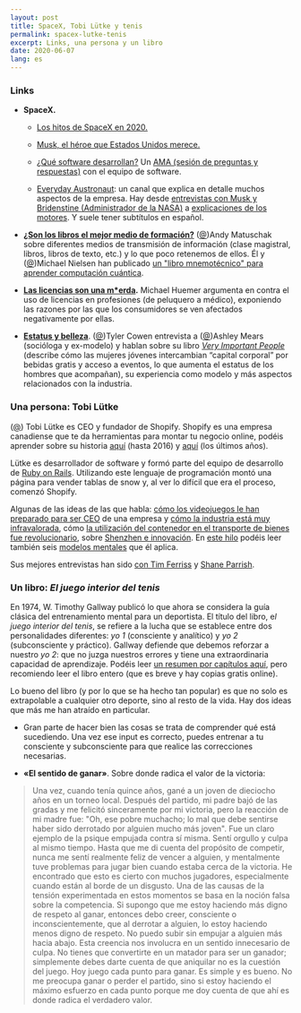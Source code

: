 ```yaml
---
layout: post
title: SpaceX, Tobi Lütke y tenis
permalink: spacex-lutke-tenis
excerpt: Links, una persona y un libro
date: 2020-06-07
lang: es
--- 
```

<h3>Links</h3>
<ul>
    <li>
        <p><strong>SpaceX.</strong></p>
        <ul>
            <li>
                <p><a href="https://youtu.be/RNxfwySV3Tk">Los hitos de SpaceX en 2020.</a></p>
            </li>
            <li>
                <p><a href="https://www.bloomberg.com/news/features/2020-05-22/elon-musk-speaks-frankly-on-coronavirus-spacex-and-rage-tweets">Musk, el héroe que Estados Unidos merece.</a></p>
            </li>
            <li>
                <p><a href="https://www.youtube.com/watch?v=N5faA2MZ6jY&amp;cc_load_policy=1&amp;cc_lang_pref=es">¿Qué software desarrollan?</a> Un <a href="https://www.reddit.com/r/spacex/comments/gxb7j1/we_are_the_spacex_software_team_ask_us_anything/?sort=qa">AMA (sesión de preguntas y respuestas)</a>                    con el equipo de software.</p>
            </li>
            <li>
                <p><a href="https://www.youtube.com/channel/UC6uKrU_WqJ1R2HMTY3LIx5Q">Everyday Austronaut</a>: un canal que explica en detalle muchos aspectos de la empresa. Hay desde <a href="https://www.youtube.com/watch?v=p4ZLysa9Qqg">entrevistas con Musk y Bridenstine (Administrador de la NASA)</a>                    a <a href="https://www.youtube.com/watch?v=LbH1ZDImaI8">explicaciones de los motores</a>. Y suele tener subtítulos en español.</p>
            </li>
        </ul>
    </li>
    <li>
        <p><strong><a href="https://andymatuschak.org/books/">¿Son los libros el mejor medio de formación?</a></strong> (<a href="https://twitter.com/andy_matuschak">@</a>)Andy Matuschak sobre diferentes medios de transmisión de información (clase magistral,
            libros, libros de texto, etc.) y lo que poco retenemos de ellos. Él y (<a href="https://twitter.com/michael_nielsen">@</a>)Michael Nielsen han publicado <a href="https://quantum.country/">un "libro mnemotécnico" para aprender computación cuántica</a>.</p>
    </li>
    <li>
        <p><strong><a href="https://fakenous.net/?p=1654">Las licencias son una m*erda</a>.</strong> Michael Huemer argumenta en contra el uso de licencias en profesiones (de peluquero a médico), exponiendo las razones por las que los consumidores se ven
            afectados negativamente por ellas.</p>
    </li>
    <li>
        <p><strong><a href="https://open.spotify.com/episode/6HwnF0BgJdVVIavoIIi12A?si=JD-OZPcuRs2jqqo1ogaLVg">Estatus y belleza</a></strong>. (<a href="https://twitter.com/tylercowen">@</a>)Tyler Cowen entrevista a (<a href="https://www.bu.edu/sociology/faculty-staff/faculty/ashley-mears/">@</a>)Ashley
            Mears (socióloga y ex-modelo) y hablan sobre su libro <em><a href="https://press.princeton.edu/books/hardcover/9780691168654/very-important-people">Very Important People</a></em> (describe cómo las mujeres jóvenes intercambian “capital corporal”
            por bebidas gratis y acceso a eventos, lo que aumenta el estatus de los hombres que acompañan), su experiencia como modelo y más aspectos relacionados con la industria.</p>
    </li>
</ul>
<h3>Una persona: Tobi Lütke</h3>
<p>(<a href="https://twitter.com/tobi">@</a>) Tobi Lütke es CEO y fundador de Shopify. Shopify es una empresa canadiense que te da herramientas para montar tu negocio online, podéis aprender sobre su historia <a href="https://www.youtube.com/watch?v=EDleqidmsXA">aquí</a>    (hasta 2016) y <a href="https://www.youtube.com/watch?v=nEB8hvN47CI">aquí</a> (los últimos años).</p>
<p>Lütke es desarrollador de software y formó parte del equipo de desarrollo de <a href="https://rubyonrails.org/">Ruby on Rails</a>. Utilizando este lenguaje de programación montó una página para vender tablas de snow y, al ver lo difícil que era el proceso,
    comenzó Shopify.</p>
<p>Algunas de las ideas de las que habla: <a href="https://www.antonsten.com/fifa/">cómo los videojuegos le han preparado para ser CEO</a> de una empresa y <a href="https://www.forbes.com/sites/kevinanderton/2017/04/29/the-business-of-video-games-a-multi-billion-dollar-industry-infographic/#4f7826716d27">cómo la industria está muy infravalorada</a>,
    cómo <a href="https://resumidito.com/resumen/resumen-del-libro-la-caja-the-box-por-marc-levinson/2/#.XtzFdx3tZQI">la utilización del contenedor en el transporte de bienes fue revolucionario</a>, sobre <a href="https://www.youtube.com/watch?v=SGJ5cZnoodY">Shenzhen e innovación</a>.
    En <a href="https://twitter.com/george__mack/status/1262509016992960512">este hilo</a> podéis leer también seis <a href="https://fs.blog/mental-models/">modelos mentales</a> que él aplica.</p>
<p>Sus mejores entrevistas han sido <a href="https://tim.blog/2019/02/07/tobi-lutke-shopify/">con Tim Ferriss</a> y <a href="https://fs.blog/knowledge-project/tobi-lutke/">Shane Parrish</a>.</p>
<h3>Un libro: <em>El juego interior del tenis</em></h3>
<p>En 1974, W. Timothy Gallway publicó lo que ahora se considera la guía clásica del entrenamiento mental para un deportista. El título del libro, e<em>l juego interior del tenis</em>, se refiere a la lucha que se establece entre dos personalidades diferentes:
    <em>yo 1</em> (consciente y analítico) y <em>yo 2</em> (subconsciente y práctico). Gallway defiende que debemos reforzar a nuestro<em> yo 2</em>: que no juzga nuestros errores y tiene una extraordinaria capacidad de aprendizaje. Podéis leer <a href="https://behindtheathlete.es/blog/el-juego-interior-del-tenis-de-tim-gallwey/">un resumen por capítulos aquí</a>,
    pero recomiendo leer el libro entero (que es breve y hay copias gratis online).</p>
<p>Lo bueno del libro (y por lo que se ha hecho tan popular) es que no solo es extrapolable a cualquier otro deporte, sino al resto de la vida. Hay dos ideas que más me han atraído en particular.</p>
<ul>
    <li>
        <p>Gran parte de hacer bien las cosas se trata de comprender qué está sucediendo. Una vez ese input es correcto, puedes entrenar a tu consciente y subconsciente para que realice las correcciones necesarias.</p>
    </li>
    <li>
        <p><strong>«El sentido de ganar»</strong>. Sobre donde radica el valor de la victoria:</p>
    </li>
</ul>
<blockquote>
    <p>Una vez, cuando tenía quince años, gané a un joven de dieciocho años en un torneo local. Después del partido, mi padre bajó de las gradas y me felicitó sinceramente por mi victoria, pero la reacción de mi madre fue: "Oh, ese pobre muchacho; lo mal
        que debe sentirse haber sido derrotado por alguien mucho más joven". Fue un claro ejemplo de la psique empujada contra sí misma. Sentí orgullo y culpa al mismo tiempo. Hasta que me di cuenta del propósito de competir, nunca me sentí realmente
        feliz de vencer a alguien, y mentalmente tuve problemas para jugar bien cuando estaba cerca de la victoria. He encontrado que esto es cierto con muchos jugadores, especialmente cuando están al borde de un disgusto. Una de las causas de la tensión
        experimentada en estos momentos se basa en la noción falsa sobre la competencia. Si supongo que me estoy haciendo más digno de respeto al ganar, entonces debo creer, consciente o inconscientemente, que al derrotar a alguien, lo estoy haciendo
        menos digno de respeto. No puedo subir sin empujar a alguien más hacia abajo. Esta creencia nos involucra en un sentido innecesario de culpa. No tienes que convertirte en un matador para ser un ganador; simplemente debes darte cuenta de que aniquilar
        no es la cuestión del juego. Hoy juego cada punto para ganar. Es simple y es bueno. No me preocupa ganar o perder el partido, sino si estoy haciendo el máximo esfuerzo en cada punto porque me doy cuenta de que ahí es donde radica el verdadero
        valor.</p>
</blockquote>